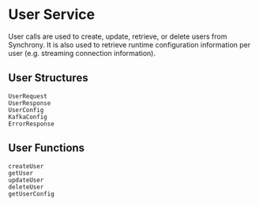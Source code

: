 # User Service
User calls are used to create, update, retrieve, or delete users from Synchrony. It is also used to retrieve runtime configuration information per user (e.g. streaming connection information).

## User Structures
```@docs
UserRequest
UserResponse
UserConfig
KafkaConfig
ErrorResponse
```

## User Functions
```@docs
createUser
getUser
updateUser
deleteUser
getUserConfig
```
